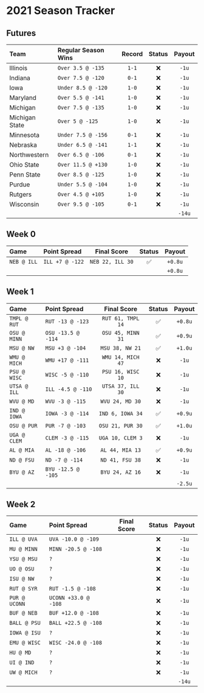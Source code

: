 # 2021 Season Tracker

## Futures

| Team | Regular Season Wins | Record | Status | Payout |
| :--- | :------------------ | :----: | :----: | :----: |
| Illinois       | `Over 3.5 @ -135`  | `1-1` | ❌ | `-1u` |
| Indiana        | `Over 7.5 @ -120`  | `0-1` | ❌ | `-1u` |
| Iowa           | `Under 8.5 @ -120` | `1-0` | ❌ | `-1u` |
| Maryland       | `Over 5.5 @ -141`  | `1-0` | ❌ | `-1u` |
| Michigan       | `Over 7.5 @ -135`  | `1-0` | ❌ | `-1u` |
| Michigan State | `Over 5 @ -125`    | `1-0` | ❌ | `-1u` |
| Minnesota      | `Under 7.5 @ -156` | `0-1` | ❌ | `-1u` |
| Nebraska       | `Under 6.5 @ -141` | `1-1` | ❌ | `-1u` |
| Northwestern   | `Over 6.5 @ -106`  | `0-1` | ❌ | `-1u` |
| Ohio State     | `Over 11.5 @ +130` | `1-0` | ❌ | `-1u` |
| Penn State     | `Over 8.5 @ -125`  | `1-0` | ❌ | `-1u` |
| Purdue         | `Under 5.5 @ -104` | `1-0` | ❌ | `-1u` |
| Rutgers        | `Over 4.5 @ +105`  | `1-0` | ❌ | `-1u` |
| Wisconsin      | `Over 9.5 @ -105`  | `0-1` | ❌ | `-1u` |
| | | | | `-14u` |

## Week 0

| Game | Point Spread | Final Score | Status | Payout |
| :--- | :----------- | :---------: | :----: | :----: |
| `NEB @ ILL` | `ILL +7 @ -122` | `NEB 22, ILL 30` | ✅ | `+0.8u` |
| | | | | `+0.8u` |

## Week 1

| Game | Point Spread | Final Score | Status | Payout |
| :--- | :----------- | :---------: | :----: | :----: |
| `TMPL @ RUT` | `RUT -13 @ -123`   | `RUT 61, TMPL 14` | ✅ | `+0.8u` |
| `OSU @ MINN` | `OSU -13.5 @ -114` | `OSU 45, MINN 31` | ✅ | `+0.9u` |
| `MSU @ NW`   | `MSU +3 @ -104`    | `MSU 38, NW 21`   | ✅ | `+1.0u` |
| `WMU @ MICH` | `WMU +17 @ -111`   | `WMU 14, MICH 47` | ❌ | `-1u`   |
| `PSU @ WISC` | `WISC -5 @ -110`   | `PSU 16, WISC 10` | ❌ | `-1u`   |
| `UTSA @ ILL` | `ILL -4.5 @ -110`  | `UTSA 37, ILL 30` | ❌ | `-1u`   |
| `WVU @ MD`   | `WVU -3 @ -115`    | `WVU 24, MD 30`   | ❌ | `-1u`   |
| `IND @ IOWA` | `IOWA -3 @ -114`   | `IND 6, IOWA 34`  | ✅ | `+0.9u` |
| `OSU @ PUR`  | `PUR -7 @ -103`    | `OSU 21, PUR 30`  | ✅ | `+1.0u` |
| `UGA @ CLEM` | `CLEM -3 @ -115`   | `UGA 10, CLEM 3`  | ❌ | `-1u`   |
| `AL @ MIA`   | `AL -18 @ -106`    | `AL 44, MIA 13`   | ✅ | `+0.9u` |
| `ND @ FSU`   | `ND -7 @ -114`     | `ND 41, FSU 38`   | ❌ | `-1u`   |
| `BYU @ AZ`   | `BYU -12.5 @ -105` | `BYU 24, AZ 16`   | ❌ | `-1u`   |
| | | | | `-2.5u` |

## Week 2

| Game | Point Spread | Final Score | Status | Payout |
| :--- | :----------- | :---------: | :----: | :----: |
| `ILL @ UVA`   | `UVA -10.0 @ -109`   | | ❌ | `-1u` |
| `MU @ MINN`   | `MINN -20.5 @ -108`  | | ❌ | `-1u` |
| `YSU @ MSU`   | `?` | | ❌ | `-1u` |
| `UO @ OSU`    | `?` | | ❌ | `-1u` |
| `ISU @ NW`    | `?` | | ❌ | `-1u` |
| `RUT @ SYR`   | `RUT -1.5 @ -108`    | | ❌ | `-1u` |
| `PUR @ UCONN` | `UCONN +33.0 @ -108` | | ❌ | `-1u` |
| `BUF @ NEB`   | `BUF +12.0 @ -108`   | | ❌ | `-1u` |
| `BALL @ PSU`  | `BALL +22.5 @ -108`  | | ❌ | `-1u` |
| `IOWA @ ISU`  | `?` | | ❌ | `-1u` |
| `EMU @ WISC`  | `WISC -24.0 @ -108`  | | ❌ | `-1u` |
| `HU @ MD`     | `?` | | ❌ | `-1u` |
| `UI @ IND`    | `?` | | ❌ | `-1u` |
| `UW @ MICH`   | `?` | | ❌ | `-1u` |
| | | | | `-14u` |
